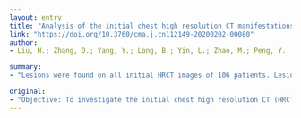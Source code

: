 ```yaml
---
layout: entry
title: "Analysis of the initial chest high resolution CT manifestations of COVID-19"
link: "https://doi.org/10.3760/cma.j.cn112149-20200202-00080"
author:
- Liu, H.; Zhang, D.; Yang, Y.; Long, B.; Yin, L.; Zhao, M.; Peng, Y.

summary:
- "Lesions were found on all initial HRCT images of 106 patients. Lesion distribution, morphology and surrounding involvement were analyzed. HRCT showed 8 cases (7.5%) with 1 lesion, 5 cases (4.7%) with 2 lesions, and other 93 cases (87.8%) with multiple lesions. Only one lung lobe was involved in 10 cases (9.4%), while more than two lobels were involved in other 96 cases (90.6%)."

original:
- "Objective: To investigate the initial chest high resolution CT (HRCT) manifestations of the patients with COVID-19. Methods: A retrospective analysis of the first chest HRCT images of 106 patients with COVID-19 was performed who were confirmed in our hospital from January 3 to 25, 2020. Lesion distribution, morphology and surrounding involvement were analyzed. Results: The lesions were found on all initial HRCT images of 106 patients, with unilateral lung distribution in 11 cases (10.4%) and bilateral lung distribution in other 95 cases(89.6%), peripheral distribution of lung in 65 cases (61.3%) and peripheral and central distribution in other 41 cases (38.7%). HRCT showed 8 cases (7.5%) with 1 lesion, 5 cases (4.7%) with 2 lesions, and other 93 cases (87.8%) with multiple lesions. HRCT also showed the nodular lesions in 12 cases(11.3%), ground-glass opacities in 94 cases (88.7%), fibrous stripes in 7 cases (6.6%), and mixed lesions in 15 cases (14.2%). Only one lung lobe was involved in 10 cases (9.4%), while more than two lobes were involved in other 96 cases (90.6%). In addition, 24 cases (22.6%) with enlarged mediastinal lymph nodes (over 60 years old in 19 cases, accounting for 79.2%), 3 cases with pleural effusion (2.8 %), 1 case with pericardial effusion (0.9%), and 2 cases with pleural involvement/thickening (1.9%) were found. Patients over 60 years old mostly presented with multiple lesions, various appearances, peripheral and central distributions of lungs, involving multiple lobes, and enlarged mediastinal lymph nodes. Conclusions: Lung COVID-19 lesions can be shown by the initial chest HRCT, which is the preferred imaging method. Thoracic HRCT scans play an important role in the early diagnosis of COVID-19."
---
```



